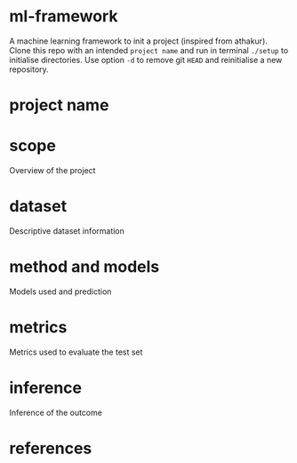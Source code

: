 # ml-framework
A machine learning framework to init a project (inspired from athakur). Clone this repo with an intended `project name` and run in terminal `./setup` to initialise directories. Use option `-d` to remove git `HEAD` and reinitialise a new repository.

# project name

# scope
Overview of the project

# dataset 
Descriptive dataset information

# method and models 
Models used and prediction 

# metrics
Metrics used to evaluate the test set

# inference 
Inference of the outcome

# references
